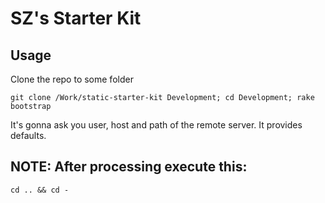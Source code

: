 # SZ's Starter Kit


## Usage
  
Clone the repo to some folder

    git clone /Work/static-starter-kit Development; cd Development; rake bootstrap

It's gonna ask you user, host and path of the remote server. It provides defaults. 

## NOTE: After processing execute this:

    cd .. && cd -
